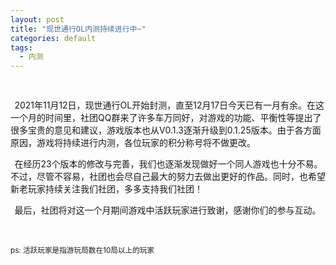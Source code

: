 ```yaml
---
layout: post
title: "现世通行OL内测持续进行中~"
categories: default
tags:
  - 内测
---
```


<style>
#nameContainer {text-align: center;}
.namec {
display: inline-block;
padding: 0.06rem .2rem; width: auto; margin-right: 0.1rem; margin-bottom: 0.1rem;
background: rgba(255,255,255,0.2);
}
.offset {width: .4rem;display: inline-block;}
</style>

<div style="text-align: center; margin: .3rem;">
<img style="width: 1rem;" src='https://static-yz-cdn.c-t.work/QN_FOG_cowtransfer-file-9b24b36c-3ae6-4c73-a48a-db66163ce676%252FAPP%25E5%259B%25BE%25E6%25A0%2587%25E5%259B%25BE%25E7%2589%2587.png?t-s=eyJ0eXAiOiJKV1QiLCJhbGciOiJIUzI1NiJ9.eyJndWlkK3RpbWVzdGFtcCI6Imlsb3ZlY293dHJhbnNmZXIyMDIxXzE2Mzk3NDI1MTg3NzkifQ.E4691SrwgAIm1a8ePkeP_HgPKyRtz5EDXLpyq00Agp4&t-c=eyJ0eXAiOiJKV1QiLCJhbGciOiJIUzI1NiJ9.eyJndWlkK3RpbWVzdGFtcCI6IjIwMjF8MTJ8MTd8MjAifQ.Ny1Q1mbMXMPuHt9rSWdfkyFnmKX78USkfnbmTH1cOdohttps://static-yz-cdn.c-t.work/QN_FOG_cowtransfer-file-9b24b36c-3ae6-4c73-a48a-db66163ce676%252FAPP%25E5%259B%25BE%25E6%25A0%2587%25E5%259B%25BE%25E7%2589%2587.png?t-s=eyJ0eXAiOiJKV1QiLCJhbGciOiJIUzI1NiJ9.eyJndWlkK3RpbWVzdGFtcCI6Imlsb3ZlY293dHJhbnNmZXIyMDIxXzE2Mzk3NDI1MTg3NzkifQ.E4691SrwgAIm1a8ePkeP_HgPKyRtz5EDXLpyq00Agp4&t-c=eyJ0eXAiOiJKV1QiLCJhbGciOiJIUzI1NiJ9.eyJndWlkK3RpbWVzdGFtcCI6IjIwMjF8MTJ8MTd8MjAifQ.Ny1Q1mbMXMPuHt9rSWdfkyFnmKX78USkfnbmTH1cOdo&user=38be7746-59c9-4f54-992f-49f81d1dce0e&ut=0&rt=0&rk=ff_2b7e7aae-3407-42e9-b0fb-1c4d6bdccc99&owner=38be7746-59c9-4f54-992f-49f81d1dce0e&tid=ff1a9617-5286-49ef-9bf6-2bd320ff8f88&batch=1639742518726&attname=APP%E5%9B%BE%E6%A0%87%E5%9B%BE%E7%89%87.png'>
</div>



<i class='offset'></i>2021年11月12日，现世通行OL开始封测，直至12月17日今天已有一月有余。在这一个月的时间里，社团QQ群来了许多车万同好，对游戏的功能、平衡性等提出了很多宝贵的意见和建议，游戏版本也从V0.1.3逐渐升级到0.1.25版本。由于各方面原因，游戏将持续进行内测，各位玩家的积分称号将不做更改。

<i class='offset'></i>在经历23个版本的修改与完善，我们也逐渐发现做好一个同人游戏也十分不易。不过，尽管不容易，社团也会尽自己最大的努力去做出更好的作品。同时，也希望新老玩家持续关注我们社团，多多支持我们社团！



<i class='offset'></i>最后，社团将对这一个月期间游戏中活跃玩家进行致谢，感谢你们的参与互动。
<div id="nameContainer"></div>

<br/>
<p>
<small>ps: 活跃玩家是指游玩局数在10局以上的玩家</small>
</p>

<script>
var cont = "";
var names = ['命由我道','石沉先森','…','秦心','上善若水','古明地觉','WSY','蓬莱山妹红','孟幽泉奈','marisa','万书言','鲨鲨菌','忘川路','aprilfrost','Fantasy','八云','无心天','梓晨','奈何桥的桥姬','璃◇七','世俗','蕾丝椛边','椎名集','琉璃针喵丸','迷离明末','YaK','9鸠','花生酱','霖仙绅','Agarta','稀神探女','抑飘柔','两仪落','古明地恋','无幻','love—夕原子','猫耳捕食型','天河31','逍遥观途','litozro','luoxi','水桥帕露西','西风谷晚苗','辰','WTACG','薇尔莉特','bbk','不败杀神','lightrain','绯玉丸','我妻善逸','cirno','无光'];
for(var i = 0; i < names.length; i++) {
cont += "<span class='namec'>" + names[i] + "</span>";
}
$("#nameContainer").html(cont);
</script>





